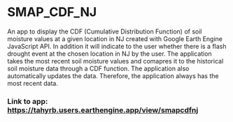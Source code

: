 # SMAP_CDF_NJ
An app to display the CDF (Cumulative Distribution Function) of soil moisture values at a given location in NJ created with Google Earth Engine JavaScript API. In addition it will indicate to the user whether there is a flash drought event at the chosen location in NJ by the user. The application takes the most recent soil moisture values and comapres it to the historical soil moisture data through a CDF function. The application also automatically updates the data. Therefore, the application always has the most recent data.

### Link to app: https://tahyrb.users.earthengine.app/view/smapcdfnj
